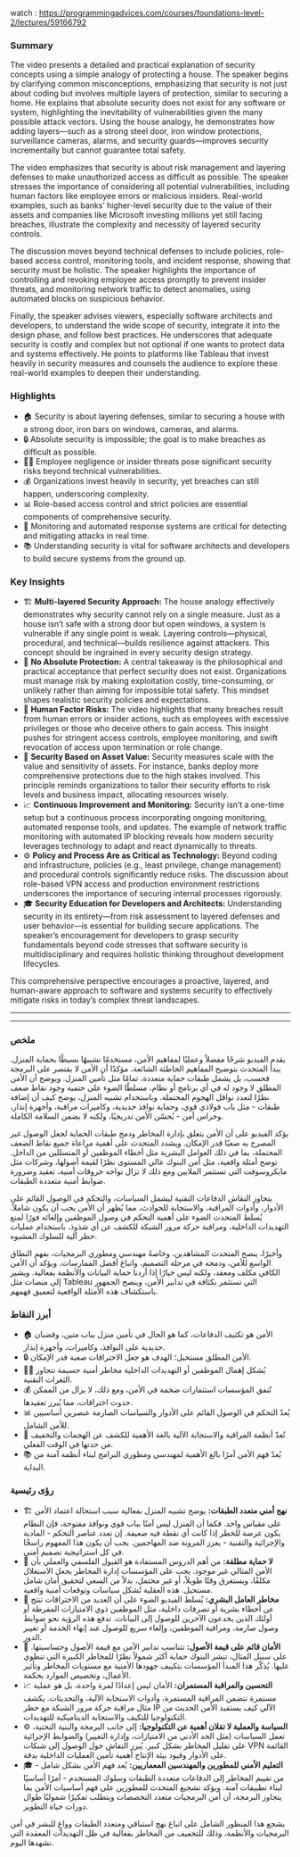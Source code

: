 
watch : https://programmingadvices.com/courses/foundations-level-2/lectures/59166792 

### Summary  
The video presents a detailed and practical explanation of security concepts using a simple analogy of protecting a house. The speaker begins by clarifying common misconceptions, emphasizing that security is not just about coding but involves multiple layers of protection, similar to securing a home. He explains that absolute security does not exist for any software or system, highlighting the inevitability of vulnerabilities given the many possible attack vectors. Using the house analogy, he demonstrates how adding layers—such as a strong steel door, iron window protections, surveillance cameras, alarms, and security guards—improves security incrementally but cannot guarantee total safety.

The video emphasizes that security is about risk management and layering defenses to make unauthorized access as difficult as possible. The speaker stresses the importance of considering all potential vulnerabilities, including human factors like employee errors or malicious insiders. Real-world examples, such as banks’ higher-level security due to the value of their assets and companies like Microsoft investing millions yet still facing breaches, illustrate the complexity and necessity of layered security controls.

The discussion moves beyond technical defenses to include policies, role-based access control, monitoring tools, and incident response, showing that security must be holistic. The speaker highlights the importance of controlling and revoking employee access promptly to prevent insider threats, and monitoring network traffic to detect anomalies, using automated blocks on suspicious behavior.

Finally, the speaker advises viewers, especially software architects and developers, to understand the wide scope of security, integrate it into the design phase, and follow best practices. He underscores that adequate security is costly and complex but not optional if one wants to protect data and systems effectively. He points to platforms like Tableau that invest heavily in security measures and counsels the audience to explore these real-world examples to deepen their understanding.

### Highlights  
- 🏠 Security is about layering defenses, similar to securing a house with a strong door, iron bars on windows, cameras, and alarms.  
- 🔒 Absolute security is impossible; the goal is to make breaches as difficult as possible.  
- 👨‍💻 Employee negligence or insider threats pose significant security risks beyond technical vulnerabilities.  
- 💰 Organizations invest heavily in security, yet breaches can still happen, underscoring complexity.  
- 📊 Role-based access control and strict policies are essential components of comprehensive security.  
- 📡 Monitoring and automated response systems are critical for detecting and mitigating attacks in real time.  
- 📚 Understanding security is vital for software architects and developers to build secure systems from the ground up.  

### Key Insights  
- 🏗️ **Multi-layered Security Approach:** The house analogy effectively demonstrates why security cannot rely on a single measure. Just as a house isn’t safe with a strong door but open windows, a system is vulnerable if any single point is weak. Layering controls—physical, procedural, and technical—builds resilience against attackers. This concept should be ingrained in every security design strategy.  
- 🔐 **No Absolute Protection:** A central takeaway is the philosophical and practical acceptance that perfect security does not exist. Organizations must manage risk by making exploitation costly, time-consuming, or unlikely rather than aiming for impossible total safety. This mindset shapes realistic security policies and expectations.  
- 👥 **Human Factor Risks:** The video highlights that many breaches result from human errors or insider actions, such as employees with excessive privileges or those who deceive others to gain access. This insight pushes for stringent access controls, employee monitoring, and swift revocation of access upon termination or role change.  
- 🏦 **Security Based on Asset Value:** Security measures scale with the value and sensitivity of assets. For instance, banks deploy more comprehensive protections due to the high stakes involved. This principle reminds organizations to tailor their security efforts to risk levels and business impact, allocating resources wisely.  
- 📈 **Continuous Improvement and Monitoring:** Security isn’t a one-time setup but a continuous process incorporating ongoing monitoring, automated response tools, and updates. The example of network traffic monitoring with automated IP blocking reveals how modern security leverages technology to adapt and react dynamically to threats.  
- ⚙️ **Policy and Process Are as Critical as Technology:** Beyond coding and infrastructure, policies (e.g., least privilege, change management) and procedural controls significantly reduce risks. The discussion about role-based VPN access and production environment restrictions underscores the importance of securing internal processes rigorously.  
- 🎓 **Security Education for Developers and Architects:** Understanding security in its entirety—from risk assessment to layered defenses and user behavior—is essential for building secure applications. The speaker’s encouragement for developers to grasp security fundamentals beyond code stresses that software security is multidisciplinary and requires holistic thinking throughout development lifecycles.  

This comprehensive perspective encourages a proactive, layered, and human-aware approach to software and systems security to effectively mitigate risks in today’s complex threat landscapes.


---
---

### ملخص
يقدم الفيديو شرحًا مفصلاً وعمليًا لمفاهيم الأمن، مستخدمًا تشبيهًا بسيطًا بحماية المنزل. يبدأ المتحدث بتوضيح المفاهيم الخاطئة الشائعة، مؤكدًا أن الأمن لا يقتصر على البرمجة فحسب، بل يشمل طبقات حماية متعددة، تمامًا مثل تأمين المنزل. ويوضح أن الأمن المطلق لا وجود له في أي برنامج أو نظام، مسلطًا الضوء على حتمية وجود نقاط ضعف نظرًا لتعدد نواقل الهجوم المحتملة. وباستخدام تشبيه المنزل، يوضح كيف أن إضافة طبقات - مثل باب فولاذي قوي، وحماية نوافذ حديدية، وكاميرات مراقبة، وأجهزة إنذار، وحراس أمن - يُحسّن الأمن تدريجيًا، ولكنه لا يضمن السلامة الكاملة.

يؤكد الفيديو على أن الأمن يتعلق بإدارة المخاطر ودمج طبقات الحماية لجعل الوصول غير المصرح به صعبًا قدر الإمكان. ويشدد المتحدث على أهمية مراعاة جميع نقاط الضعف المحتملة، بما في ذلك العوامل البشرية مثل أخطاء الموظفين أو المتسللين من الداخل. توضح أمثلة واقعية، مثل أمن البنوك عالي المستوى نظرًا لقيمة أصولها، وشركات مثل مايكروسوفت التي تستثمر الملايين ومع ذلك لا تزال تواجه خروقات أمنية، تعقيد وضرورة ضوابط أمنية متعددة الطبقات.

يتجاوز النقاش الدفاعات التقنية ليشمل السياسات، والتحكم في الوصول القائم على الأدوار، وأدوات المراقبة، والاستجابة للحوادث، مما يُظهر أن الأمن يجب أن يكون شاملاً. يُسلط المتحدث الضوء على أهمية التحكم في وصول الموظفين وإلغائه فورًا لمنع التهديدات الداخلية، ومراقبة حركة مرور الشبكة للكشف عن أي شذوذ، باستخدام عمليات حظر آلية للسلوك المشبوه.

وأخيرًا، ينصح المتحدث المشاهدين، وخاصةً مهندسي ومطوري البرمجيات، بفهم النطاق الواسع للأمن، ودمجه في مرحلة التصميم، واتباع أفضل الممارسات. ويؤكد أن الأمن الكافي مكلف ومعقد، ولكنه ليس خيارًا إذا أردنا حماية البيانات والأنظمة بفعالية. ويشير إلى منصات مثل Tableau التي تستثمر بكثافة في تدابير الأمن، وينصح الجمهور باستكشاف هذه الأمثلة الواقعية لتعميق فهمهم.

### أبرز النقاط
- 🏠 الأمن هو تكثيف الدفاعات، كما هو الحال في تأمين منزل بباب متين، وقضبان حديدية على النوافذ، وكاميرات، وأجهزة إنذار.
- 🔒 الأمن المطلق مستحيل؛ الهدف هو جعل الاختراقات صعبة قدر الإمكان.
- 👨‍💻 يُشكل إهمال الموظفين أو التهديدات الداخلية مخاطر أمنية جسيمة تتجاوز الثغرات التقنية.
- 💰 تُنفق المؤسسات استثمارات ضخمة في الأمن، ومع ذلك، لا يزال من الممكن حدوث اختراقات، مما يُبرز تعقيدها.
- 📊 يُعدّ التحكم في الوصول القائم على الأدوار والسياسات الصارمة عنصرين أساسيين للأمن الشامل.
- 📡 تُعدّ أنظمة المراقبة والاستجابة الآلية بالغة الأهمية للكشف عن الهجمات والتخفيف من حدتها في الوقت الفعلي.
- 📚 يُعدّ فهم الأمن أمرًا بالغ الأهمية لمهندسي ومطوري البرامج لبناء أنظمة آمنة من البداية.

### رؤى رئيسية
- 🏗️ **نهج أمني متعدد الطبقات:** يوضح تشبيه المنزل بفعالية سبب استحالة اعتماد الأمن على مقياس واحد. فكما أن المنزل ليس آمنًا بباب قوي ونوافذ مفتوحة، فإن النظام يكون عرضة للخطر إذا كانت أي نقطة فيه ضعيفة. إن تعدد عناصر التحكم - المادية والإجرائية والتقنية - يعزز المرونة ضد المهاجمين. يجب أن يكون هذا المفهوم راسخًا في كل استراتيجية تصميم أمني.
- 🔐 **لا حماية مطلقة:** من أهم الدروس المستفادة هو القبول الفلسفي والعملي بأن الأمن المثالي غير موجود. يجب على المؤسسات إدارة المخاطر بجعل الاستغلال مكلفًا، ويستغرق وقتًا طويلاً، أو غير محتمل، بدلاً من السعي لتحقيق أمان شامل مستحيل. هذه العقلية تُشكل سياسات وتوقعات أمنية واقعية.
- 👥 **مخاطر العامل البشري:** يُسلط الفيديو الضوء على أن العديد من الاختراقات تنتج عن أخطاء بشرية أو تصرفات داخلية، مثل الموظفين ذوي الامتيازات المفرطة أو أولئك الذين يخدعون الآخرين للوصول إلى البيانات. تدفع هذه الرؤية نحو ضوابط وصول صارمة، ومراقبة الموظفين، وإلغاء سريع للوصول عند إنهاء الخدمة أو تغيير الدور.
- 🏦 **الأمان قائم على قيمة الأصول:** تتناسب تدابير الأمن مع قيمة الأصول وحساسيتها. على سبيل المثال، تنشر البنوك حماية أكثر شمولاً نظرًا للمخاطر الكبيرة التي تنطوي عليها. يُذكّر هذا المبدأ المؤسسات بتكييف جهودها الأمنية مع مستويات المخاطر وتأثير الأعمال، وتخصيص الموارد بحكمة.
- 📈 **التحسين والمراقبة المستمران:** الأمان ليس إعدادًا لمرة واحدة، بل هو عملية مستمرة تتضمن المراقبة المستمرة، وأدوات الاستجابة الآلية، والتحديثات. يكشف مثال مراقبة حركة مرور الشبكة مع حظر IP الآلي كيف يستفيد الأمن الحديث من التكنولوجيا للتكيف والاستجابة الديناميكية للتهديدات.
- ⚙️ **السياسة والعملية لا تقلان أهمية عن التكنولوجيا:** إلى جانب البرمجة والبنية التحتية، تعمل السياسات (مثل الحد الأدنى من الامتيازات، وإدارة التغيير) والضوابط الإجرائية على تقليل المخاطر بشكل كبير. يُبرز النقاش حول الوصول إلى شبكات VPN القائمة على الأدوار وقيود بيئة الإنتاج أهمية تأمين العمليات الداخلية بدقة.
- 🎓 **التعليم الأمني ​​للمطورين والمهندسين المعماريين:** يُعد فهم الأمن بشكل شامل - من تقييم المخاطر إلى الدفاعات متعددة الطبقات وسلوك المستخدم - أمرًا أساسيًا لبناء تطبيقات آمنة. ويؤكد تشجيع المتحدث للمطورين على فهم أساسيات الأمن بما يتجاوز البرمجة، أن أمن البرمجيات متعدد التخصصات ويتطلب تفكيرًا شموليًا طوال دورات حياة التطوير.

يشجع هذا المنظور الشامل على اتباع نهج استباقي ومتعدد الطبقات وواعٍ للبشر في أمن البرمجيات والأنظمة، وذلك للتخفيف من المخاطر بفعالية في ظل التهديدات المعقدة التي نشهدها اليوم.